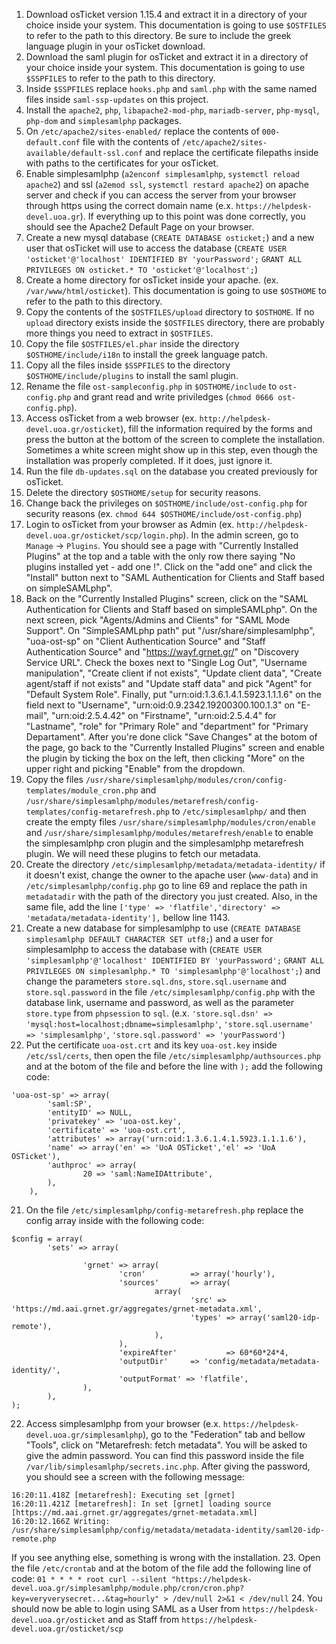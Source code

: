 1. Download osTicket version 1.15.4 and extract it in a directory of your choice inside your system. This documentation is going to use `$OSTFILES` to refer to the path to this directory. Be sure to include the greek language plugin in your osTicket download.
2. Download the saml plugin for osTicket and extract it in a directory of your choice inside your system. This documentation is going to use `$SSPFILES` to refer to the path to this directory.
3. Inside `$SSPFILES` replace `hooks.php` and `saml.php` with the same named files inside `saml-ssp-updates` on this project.
4. Install the `apache2`, `php`, `libapache2-mod-php`, `mariadb-server`, `php-mysql`, `php-dom` and `simplesamlphp` packages.
5. On `/etc/apache2/sites-enabled/` replace the contents of `000-default.conf` file with the contents of `/etc/apache2/sites-available/default-ssl.conf` and replace the certificate filepaths inside with paths to the certificates for your osTicket.
6. Enable simplesamlphp (`a2enconf simplesamlphp`, `systemctl reload apache2`) and ssl (`a2emod ssl`, `systemctl restard apache2`) on apache server and check if you can access the server from your browser through https using the correct domain name (e.x. `https://helpdesk-devel.uoa.gr`). If everything up to this point was done correctly, you should see the Apache2 Default Page on your browser.
7. Create a new mysql database (`CREATE DATABASE osticket;`) and a new user that  osTicket will use to access the database (`CREATE USER 'osticket'@'localhost' IDENTIFIED BY 'yourPassword';` `GRANT ALL PRIVILEGES ON osticket.* TO 'osticket'@'localhost';`)
8. Create a home directory for osTicket inside your apache. (ex. `/var/www/html/osticket`). This documentation is going to use `$OSTHOME` to refer to the path to this directory.
9. Copy the contents of the `$OSTFILES/upload` directory to `$OSTHOME`. If no `upload` directory exists inside the `$OSTFILES` directory, there are probably more things you need to extract in `$OSTFILES`.
10. Copy the file `$OSTFILES/el.phar` inside the directory `$OSTHOME/include/i18n` to install the greek language patch.
11. Copy all the files inside `$SSPFILES` to the directory `$OSTHOME/include/plugins` to install the saml plugin.
12. Rename the file `ost-sampleconfig.php` in `$OSTHOME/include` to `ost-config.php` and grant read and write priviledges (`chmod 0666 ost-config.php`).
13. Access osTicket from a web browser (ex. `http://helpdesk-devel.uoa.gr/osticket`), fill the information required by the forms and press the button at the bottom of the screen to complete the installation. Sometimes a white screen might show up in this step, even though the installation was properly completed. If it does, just ignore it.
14. Run the file `db-updates.sql` on the database you created previously for osTicket.
15. Delete the directory `$OSTHOME/setup` for security reasons.
16. Change back the privileges on `$OSTHOME/include/ost-config.php` for security reasons (ex. `chmod 644 $OSTHOME/include/ost-config.php`)
17. Login to osTicket from your browser as Admin (ex. `http://helpdesk-devel.uoa.gr/osticket/scp/login.php`). In the admin screen, go to `Manage` &#8594; `Plugins`. You should see a page with "Currently Installed Plugins" at the top and a table with the only row there saying "No plugins installed yet - add one !". Click on the "add one" and click the "Install" button next to "SAML Authentication for Clients and Staff based on simpleSAMLphp".
18. Back on the "Currently Installed Plugins" screen, click on the "SAML Authentication for Clients and Staff based on simpleSAMLphp". On the next screen, pick "Agents/Admins and Clients" for "SAML Mode Support". On "SimpleSAMLphp path" put "/usr/share/simplesamlphp", "uoa-ost-sp" on "Client Authentication Source" and "Staff Authentication Source" and "https://wayf.grnet.gr/" on "Discovery Service URL". Check the boxes next to "Single Log Out", "Username manipulation", "Create client if not exists", "Update client data", "Create agent/staff if not exists" and "Update staff data" and pick "Agent" for "Default System Role". Finally, put "urn:oid:1.3.6.1.4.1.5923.1.1.1.6" on the field next to "Username", "urn:oid:0.9.2342.19200300.100.1.3" on "E-mail", "urn:oid:2.5.4.42" on "Firstname", "urn:oid:2.5.4.4" for "Lastname", "role" for "Primary Role" and "department" for "Primary Departament". After you're done click "Save Changes" at the botom of the page, go back to the "Currently Installed Plugins" screen and enable the plugin by ticking the box on the left, then clicking "More" on the upper right and picking "Enable" from the dropdown.
19. Copy the files `/usr/share/simplesamlphp/modules/cron/config-templates/module_cron.php` and `/usr/share/simplesamlphp/modules/metarefresh/config-templates/config-metarefresh.php` to `/etc/simplesamlphp/` and then create the empty files `/usr/share/simplesamlphp/modules/cron/enable` and `/usr/share/simplesamlphp/modules/metarefresh/enable` to enable the simplesamlphp cron plugin and the simplesamlphp metarefresh plugin. We will need these plugins to fetch our metadata.
20. Create the directory `/etc/simplesamlphp/metadata/metadata-identity/` if it doesn't exist, change the owner to the apache user (`www-data`) and in `/etc/simplesamlphp/config.php` go to line 69 and replace the path in `metadatadir` with the path of the directory you just created. Also, in the same file, add the line `['type' => 'flatfile','directory' => 'metadata/metadata-identity'],` bellow line 1143.
21. Create a new database for simplesamlphp to use (`CREATE DATABASE simplesamlphp DEFAULT CHARACTER SET utf8;`) and a user for simplesamlphp to access the database with (`CREATE USER 'simplesamlphp'@'localhost' IDENTIFIED BY 'yourPassword';` `GRANT ALL PRIVILEGES ON simplesamlphp.* TO 'simplesamlphp'@'localhost';`) and change the parameters `store.sql.dns`, `store.sql.username` and `store.sql.password` in the file `/etc/simplesamlphp/config.php` with the database link, username and password, as well as the parameter `store.type` from `phpsession` to `sql`.  (e.x. `'store.sql.dsn' => 'mysql:host=localhost;dbname=simplesamlphp'`, `'store.sql.username' => 'simplesamlphp'`, `'store.sql.password' => 'yourPassword'`)
22. Put the certificate `uoa-ost.crt` and its key `uoa-ost.key` inside `/etc/ssl/certs`, then open the file `/etc/simplesamlphp/authsources.php` and at the botom of the file and before the line with `);` add the following code:
```
'uoa-ost-sp' => array(
        'saml:SP',
        'entityID' => NULL,
        'privatekey' => 'uoa-ost.key',
        'certificate' => 'uoa-ost.crt',
        'attributes' => array('urn:oid:1.3.6.1.4.1.5923.1.1.1.6'),
        'name' => array('en' => 'UoA OSTicket','el' => 'UoA OSTicket'),
        'authproc' => array(
                20 => 'saml:NameIDAttribute',
        ),
    ),
```
21. On the file `/etc/simplesamlphp/config-metarefresh.php` replace the config array inside with the following code:
```
$config = array(
        'sets' => array(

                'grnet' => array(
                        'cron'          => array('hourly'),
                        'sources'       => array(
                                array(
                                        'src' => 'https://md.aai.grnet.gr/aggregates/grnet-metadata.xml',
                                        'types' => array('saml20-idp-remote'),
                                ),
                        ),
                        'expireAfter'           => 60*60*24*4,
                        'outputDir'     => 'config/metadata/metadata-identity/',
                        'outputFormat' => 'flatfile',
                ),
        ),
);
```
22. Access simplesamlphp from your browser (e.x. `https://helpdesk-devel.uoa.gr/simplesamlphp`), go to the "Federation" tab and bellow "Tools", click on "Metarefresh: fetch metadata". You will be asked to give the admin password. You can find this password inside the file `/var/lib/simplesamlphp/secrets.inc.php`. After giving the password, you should see a screen with the following message:
```
16:20:11.418Z [metarefresh]: Executing set [grnet]
16:20:11.421Z [metarefresh]: In set [grnet] loading source [https://md.aai.grnet.gr/aggregates/grnet-metadata.xml]
16:20:12.166Z Writing: /usr/share/simplesamlphp/config/metadata/metadata-identity/saml20-idp-remote.php
```
If you see anything else, something is wrong with the installation.
23. Open the file `/etc/crontab` and at the botom of the file add the following line of code: `01 * * * * root curl --silent "https://helpdesk-devel.uoa.gr/simplesamlphp/module.php/cron/cron.php?key=veryverysecret...&tag=hourly" > /dev/null 2>&1 < /dev/null`
24. You should now be able to login using SAML as a User from `https://helpdesk-devel.uoa.gr/osticket` and as Staff from `https://helpdesk-devel.uoa.gr/osticket/scp`
